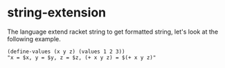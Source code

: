string-extension
================
The language extend racket string to get formatted string, let's look at the following example.

```racket
(define-values (x y z) (values 1 2 3))
"x = $x, y = $y, z = $z, (+ x y z) = $(+ x y z)"
```
